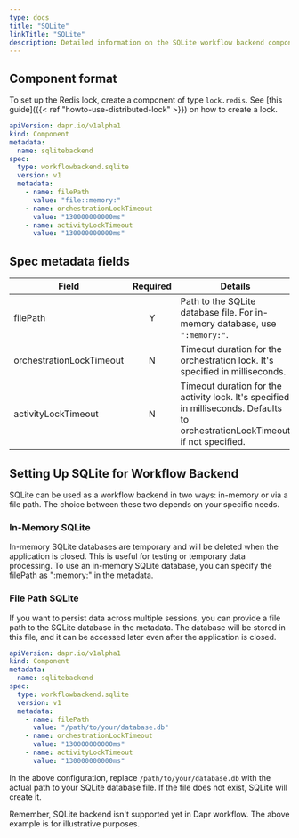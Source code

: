 ```yaml
---
type: docs
title: "SQLite"
linkTitle: "SQLite"
description: Detailed information on the SQLite workflow backend component
---
```


## Component format

To set up the Redis lock, create a component of type `lock.redis`. See [this guide]({{< ref "howto-use-distributed-lock" >}}) on how to create a lock.

```yaml
apiVersion: dapr.io/v1alpha1
kind: Component
metadata:
  name: sqlitebackend
spec:
  type: workflowbackend.sqlite
  version: v1
  metadata:
    - name: filePath
      value: "file::memory:"
    - name: orchestrationLockTimeout
      value: "130000000000ms"
    - name: activityLockTimeout
      value: "130000000000ms"
```


## Spec metadata fields

| Field                    | Required | Details                                                                                              | Example                                      |
|--------------------------|:--------:|------------------------------------------------------------------------------------------------------|----------------------------------------------|
| filePath                 | Y        | Path to the SQLite database file. For in-memory database, use `":memory:"`.                          | `"/path/to/database.db"`, `":memory:"`       |
| orchestrationLockTimeout | N        | Timeout duration for the orchestration lock. It's specified in milliseconds.                         | `"130000000000ms"`                                 |
| activityLockTimeout      | N        | Timeout duration for the activity lock. It's specified in milliseconds. Defaults to orchestrationLockTimeout if not specified. | `"130000000000ms"`                                 |

## Setting Up SQLite for Workflow Backend

SQLite can be used as a workflow backend in two ways: in-memory or via a file path. The choice between these two depends on your specific needs.

### In-Memory SQLite

In-memory SQLite databases are temporary and will be deleted when the application is closed. This is useful for testing or temporary data processing. To use an in-memory SQLite database, you can specify the filePath as ":memory:" in the metadata.

### File Path SQLite

If you want to persist data across multiple sessions, you can provide a file path to the SQLite database in the metadata. The database will be stored in this file, and it can be accessed later even after the application is closed.

```yaml
apiVersion: dapr.io/v1alpha1
kind: Component
metadata:
  name: sqlitebackend
spec:
  type: workflowbackend.sqlite
  version: v1
  metadata:
    - name: filePath
      value: "/path/to/your/database.db"
    - name: orchestrationLockTimeout
      value: "130000000000ms"
    - name: activityLockTimeout
      value: "130000000000ms"
```

In the above configuration, replace `/path/to/your/database.db` with the actual path to your SQLite database file. If the file does not exist, SQLite will create it.

Remember, SQLite backend isn't supported yet in Dapr workflow. The above example is for illustrative purposes.